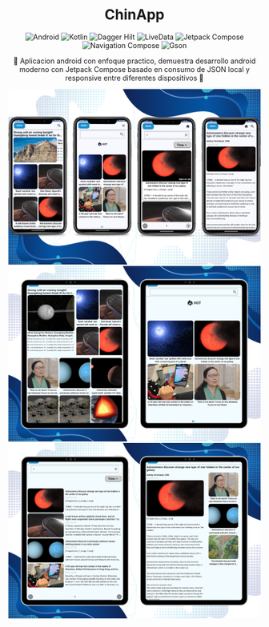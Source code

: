 <div  align="center">
<h1 align="center">ChinApp</h1>
</div>

<div align="center">
  
![Android](https://img.shields.io/badge/Android-3DDC84?style=flat)  ![Kotlin](https://img.shields.io/badge/Kotlin-5C2D91?style=flat)   ![Dagger Hilt](https://img.shields.io/badge/Dagger_Hilt-4285F4?style=flat)  ![LiveData](https://img.shields.io/badge/LiveData-607D8B?style=flat)  ![Jetpack Compose](https://img.shields.io/badge/Jetpack_Compose-FF9800?style=flat) ![Navigation Compose](https://img.shields.io/badge/Navigation_Compose-00796B?style=flat)  ![Gson](https://img.shields.io/badge/Gson-D32F2F?style=flat) 

</div>

<p align="center">  
📰 Aplicacion android con enfoque practico, demuestra desarrollo android moderno con Jetpack Compose basado en consumo de JSON local y responsive entre diferentes dispositivos 📱
</p>

<p align="center">
  <img src="previews/screenshots1.png">
  <img src="previews/screenshots2.png">
  <img src="previews/screenshots3.png">
</p>
